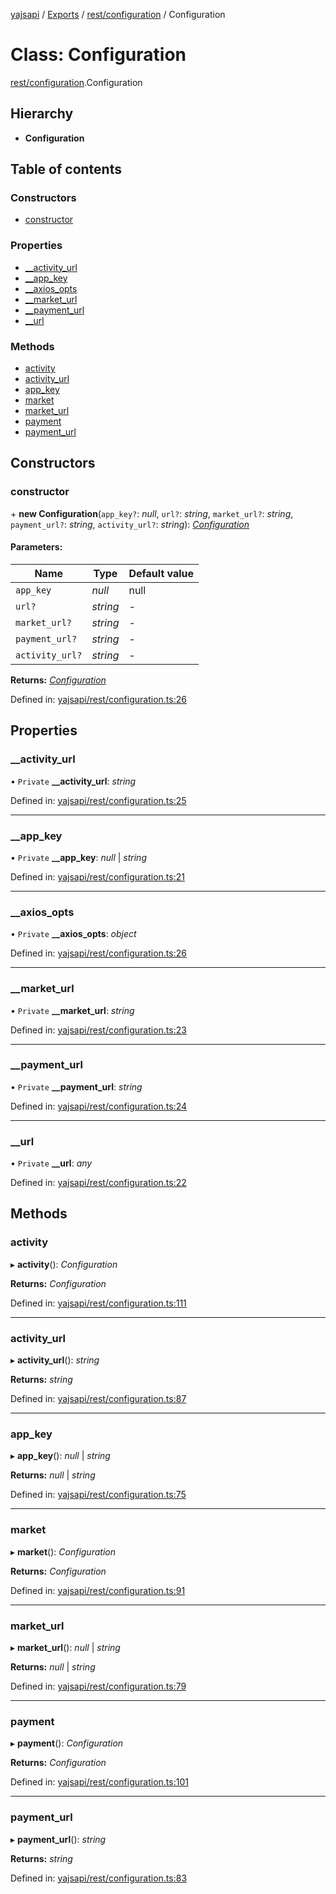 [yajsapi](../README.md) / [Exports](../modules.md) / [rest/configuration](../modules/rest_configuration.md) / Configuration

# Class: Configuration

[rest/configuration](../modules/rest_configuration.md).Configuration

## Hierarchy

* **Configuration**

## Table of contents

### Constructors

- [constructor](rest_configuration.configuration.md#constructor)

### Properties

- [\_\_activity\_url](rest_configuration.configuration.md#__activity_url)
- [\_\_app\_key](rest_configuration.configuration.md#__app_key)
- [\_\_axios\_opts](rest_configuration.configuration.md#__axios_opts)
- [\_\_market\_url](rest_configuration.configuration.md#__market_url)
- [\_\_payment\_url](rest_configuration.configuration.md#__payment_url)
- [\_\_url](rest_configuration.configuration.md#__url)

### Methods

- [activity](rest_configuration.configuration.md#activity)
- [activity\_url](rest_configuration.configuration.md#activity_url)
- [app\_key](rest_configuration.configuration.md#app_key)
- [market](rest_configuration.configuration.md#market)
- [market\_url](rest_configuration.configuration.md#market_url)
- [payment](rest_configuration.configuration.md#payment)
- [payment\_url](rest_configuration.configuration.md#payment_url)

## Constructors

### constructor

\+ **new Configuration**(`app_key?`: *null*, `url?`: *string*, `market_url?`: *string*, `payment_url?`: *string*, `activity_url?`: *string*): [*Configuration*](rest_configuration.configuration.md)

#### Parameters:

Name | Type | Default value |
------ | ------ | ------ |
`app_key` | *null* | null |
`url?` | *string* | - |
`market_url?` | *string* | - |
`payment_url?` | *string* | - |
`activity_url?` | *string* | - |

**Returns:** [*Configuration*](rest_configuration.configuration.md)

Defined in: [yajsapi/rest/configuration.ts:26](https://github.com/golemfactory/yajsapi/blob/0a8d8c8/yajsapi/rest/configuration.ts#L26)

## Properties

### \_\_activity\_url

• `Private` **\_\_activity\_url**: *string*

Defined in: [yajsapi/rest/configuration.ts:25](https://github.com/golemfactory/yajsapi/blob/0a8d8c8/yajsapi/rest/configuration.ts#L25)

___

### \_\_app\_key

• `Private` **\_\_app\_key**: *null* \| *string*

Defined in: [yajsapi/rest/configuration.ts:21](https://github.com/golemfactory/yajsapi/blob/0a8d8c8/yajsapi/rest/configuration.ts#L21)

___

### \_\_axios\_opts

• `Private` **\_\_axios\_opts**: *object*

Defined in: [yajsapi/rest/configuration.ts:26](https://github.com/golemfactory/yajsapi/blob/0a8d8c8/yajsapi/rest/configuration.ts#L26)

___

### \_\_market\_url

• `Private` **\_\_market\_url**: *string*

Defined in: [yajsapi/rest/configuration.ts:23](https://github.com/golemfactory/yajsapi/blob/0a8d8c8/yajsapi/rest/configuration.ts#L23)

___

### \_\_payment\_url

• `Private` **\_\_payment\_url**: *string*

Defined in: [yajsapi/rest/configuration.ts:24](https://github.com/golemfactory/yajsapi/blob/0a8d8c8/yajsapi/rest/configuration.ts#L24)

___

### \_\_url

• `Private` **\_\_url**: *any*

Defined in: [yajsapi/rest/configuration.ts:22](https://github.com/golemfactory/yajsapi/blob/0a8d8c8/yajsapi/rest/configuration.ts#L22)

## Methods

### activity

▸ **activity**(): *Configuration*

**Returns:** *Configuration*

Defined in: [yajsapi/rest/configuration.ts:111](https://github.com/golemfactory/yajsapi/blob/0a8d8c8/yajsapi/rest/configuration.ts#L111)

___

### activity\_url

▸ **activity_url**(): *string*

**Returns:** *string*

Defined in: [yajsapi/rest/configuration.ts:87](https://github.com/golemfactory/yajsapi/blob/0a8d8c8/yajsapi/rest/configuration.ts#L87)

___

### app\_key

▸ **app_key**(): *null* \| *string*

**Returns:** *null* \| *string*

Defined in: [yajsapi/rest/configuration.ts:75](https://github.com/golemfactory/yajsapi/blob/0a8d8c8/yajsapi/rest/configuration.ts#L75)

___

### market

▸ **market**(): *Configuration*

**Returns:** *Configuration*

Defined in: [yajsapi/rest/configuration.ts:91](https://github.com/golemfactory/yajsapi/blob/0a8d8c8/yajsapi/rest/configuration.ts#L91)

___

### market\_url

▸ **market_url**(): *null* \| *string*

**Returns:** *null* \| *string*

Defined in: [yajsapi/rest/configuration.ts:79](https://github.com/golemfactory/yajsapi/blob/0a8d8c8/yajsapi/rest/configuration.ts#L79)

___

### payment

▸ **payment**(): *Configuration*

**Returns:** *Configuration*

Defined in: [yajsapi/rest/configuration.ts:101](https://github.com/golemfactory/yajsapi/blob/0a8d8c8/yajsapi/rest/configuration.ts#L101)

___

### payment\_url

▸ **payment_url**(): *string*

**Returns:** *string*

Defined in: [yajsapi/rest/configuration.ts:83](https://github.com/golemfactory/yajsapi/blob/0a8d8c8/yajsapi/rest/configuration.ts#L83)
